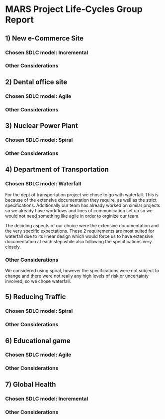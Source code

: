 # MARS Project Life-Cycles Group Report


## 1) New e-Commerce Site
### Chosen SDLC model: Incremental
<!-- Add justification, which includes key aspects below-->

### Other Considerations 
<!-- Add other considered options below-->


## 2) Dental office site
### Chosen SDLC model: Agile
<!-- Add justification, which includes key aspects below-->

### Other Considerations 
<!-- Add other considered options below-->


## 3) Nuclear Power Plant
### Chosen SDLC model: Spiral
<!-- Add justification, which includes key aspects below-->

### Other Considerations 
<!-- Add other considered options below-->

## 4) Department of Transportation
### Chosen SDLC model: Waterfall
<!-- Add justification, which includes key aspects below-->
For the dept of transportation project we chose to go with waterfall. This is because of the extensive documentation they require, as well as the strict specifications. Additionally our team has already worked on similar projects so we already have workflows and lines of communication set up so we would not need something like agile in order to orginize our team.

The deciding aspects of our choice were the extensive documentation and the very specific expectations. These 2 requirements are most suited for waterfall due to its linear design which would force us to have extensive documentation at each step while also following the specifications very closely. 

### Other Considerations 
<!-- Add other considered options below-->

We considered using spiral, however the specifications were not subject to change and there were not really any high levels of risk or uncertainty involved, so we chose waterfall.


## 5) Reducing Traffic
### Chosen SDLC model: Spiral
<!-- Add justification, which includes key aspects below-->


### Other Considerations 
<!-- Add other considered options below-->


## 6) Educational game
### Chosen SDLC model: Agile
<!-- Add justification, which includes key aspects below-->

### Other Considerations 
<!-- Add other considered options below-->


## 7) Global Health
### Chosen SDLC model: Incremental
<!-- Add justification, which includes key aspects below-->

### Other Considerations 
<!-- Add other considered options below-->

